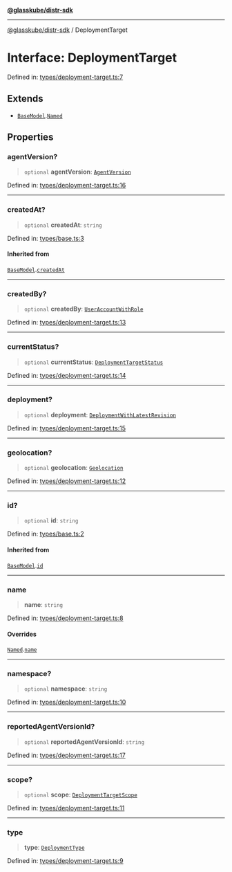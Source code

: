 [**@glasskube/distr-sdk**](../README.md)

***

[@glasskube/distr-sdk](../README.md) / DeploymentTarget

# Interface: DeploymentTarget

Defined in: [types/deployment-target.ts:7](https://github.com/glasskube/distr/blob/1c5d885406264f4301a9de61610438b702cea814/sdk/js/src/types/deployment-target.ts#L7)

## Extends

- [`BaseModel`](BaseModel.md).[`Named`](Named.md)

## Properties

### agentVersion?

> `optional` **agentVersion**: [`AgentVersion`](AgentVersion.md)

Defined in: [types/deployment-target.ts:16](https://github.com/glasskube/distr/blob/1c5d885406264f4301a9de61610438b702cea814/sdk/js/src/types/deployment-target.ts#L16)

***

### createdAt?

> `optional` **createdAt**: `string`

Defined in: [types/base.ts:3](https://github.com/glasskube/distr/blob/1c5d885406264f4301a9de61610438b702cea814/sdk/js/src/types/base.ts#L3)

#### Inherited from

[`BaseModel`](BaseModel.md).[`createdAt`](BaseModel.md#createdat)

***

### createdBy?

> `optional` **createdBy**: [`UserAccountWithRole`](UserAccountWithRole.md)

Defined in: [types/deployment-target.ts:13](https://github.com/glasskube/distr/blob/1c5d885406264f4301a9de61610438b702cea814/sdk/js/src/types/deployment-target.ts#L13)

***

### currentStatus?

> `optional` **currentStatus**: [`DeploymentTargetStatus`](DeploymentTargetStatus.md)

Defined in: [types/deployment-target.ts:14](https://github.com/glasskube/distr/blob/1c5d885406264f4301a9de61610438b702cea814/sdk/js/src/types/deployment-target.ts#L14)

***

### deployment?

> `optional` **deployment**: [`DeploymentWithLatestRevision`](DeploymentWithLatestRevision.md)

Defined in: [types/deployment-target.ts:15](https://github.com/glasskube/distr/blob/1c5d885406264f4301a9de61610438b702cea814/sdk/js/src/types/deployment-target.ts#L15)

***

### geolocation?

> `optional` **geolocation**: [`Geolocation`](Geolocation.md)

Defined in: [types/deployment-target.ts:12](https://github.com/glasskube/distr/blob/1c5d885406264f4301a9de61610438b702cea814/sdk/js/src/types/deployment-target.ts#L12)

***

### id?

> `optional` **id**: `string`

Defined in: [types/base.ts:2](https://github.com/glasskube/distr/blob/1c5d885406264f4301a9de61610438b702cea814/sdk/js/src/types/base.ts#L2)

#### Inherited from

[`BaseModel`](BaseModel.md).[`id`](BaseModel.md#id)

***

### name

> **name**: `string`

Defined in: [types/deployment-target.ts:8](https://github.com/glasskube/distr/blob/1c5d885406264f4301a9de61610438b702cea814/sdk/js/src/types/deployment-target.ts#L8)

#### Overrides

[`Named`](Named.md).[`name`](Named.md#name)

***

### namespace?

> `optional` **namespace**: `string`

Defined in: [types/deployment-target.ts:10](https://github.com/glasskube/distr/blob/1c5d885406264f4301a9de61610438b702cea814/sdk/js/src/types/deployment-target.ts#L10)

***

### reportedAgentVersionId?

> `optional` **reportedAgentVersionId**: `string`

Defined in: [types/deployment-target.ts:17](https://github.com/glasskube/distr/blob/1c5d885406264f4301a9de61610438b702cea814/sdk/js/src/types/deployment-target.ts#L17)

***

### scope?

> `optional` **scope**: [`DeploymentTargetScope`](../type-aliases/DeploymentTargetScope.md)

Defined in: [types/deployment-target.ts:11](https://github.com/glasskube/distr/blob/1c5d885406264f4301a9de61610438b702cea814/sdk/js/src/types/deployment-target.ts#L11)

***

### type

> **type**: [`DeploymentType`](../type-aliases/DeploymentType.md)

Defined in: [types/deployment-target.ts:9](https://github.com/glasskube/distr/blob/1c5d885406264f4301a9de61610438b702cea814/sdk/js/src/types/deployment-target.ts#L9)
